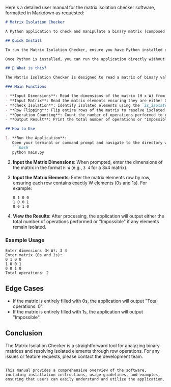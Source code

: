 Here's a detailed user manual for the matrix isolation checker software, formatted in Markdown as requested:

```markdown
# Matrix Isolation Checker

A Python application to check and manipulate a binary matrix (composed of 0s and 1s) to identify isolated elements and perform operations to resolve them.

## Quick Install

To run the Matrix Isolation Checker, ensure you have Python installed on your machine. You can download Python from [python.org](https://www.python.org/downloads/).

Once Python is installed, you can run the application directly without any additional dependencies.

## 🤔 What is this?

The Matrix Isolation Checker is designed to read a matrix of binary values (0s and 1s) and determine if any elements are isolated. An element is considered isolated if it is a 1 and all its adjacent elements (up, down, left, right) are 0 or out of bounds. The application will perform operations to flip entire rows of the matrix to resolve isolated elements.

### Main Functions

- **Input Dimensions**: Read the dimensions of the matrix (H x W) from standard input.
- **Input Matrix**: Read the matrix elements ensuring they are either 0 or 1.
- **Check Isolation**: Identify isolated elements using the `is_isolated(i, j)` function.
- **Row Flipping**: Flip entire rows of the matrix to resolve isolated elements.
- **Operation Counting**: Count the number of operations performed to resolve isolation.
- **Output Result**: Print the total number of operations or "Impossible" if isolation cannot be resolved.

## How to Use

1. **Run the Application**:
   Open your terminal or command prompt and navigate to the directory where `main.py` is located. Run the following command:
   ```bash
   python main.py
   ```

2. **Input the Matrix Dimensions**:
   When prompted, enter the dimensions of the matrix in the format `H W` (e.g., `3 4` for a 3x4 matrix).

3. **Input the Matrix Elements**:
   Enter the matrix elements row by row, ensuring each row contains exactly W elements (0s and 1s). For example:
   ```
   0 1 0 0
   1 0 0 1
   0 0 1 0
   ```

4. **View the Results**:
   After processing, the application will output either the total number of operations performed or "Impossible" if any elements remain isolated.

### Example Usage

```plaintext
Enter dimensions (H W): 3 4
Enter matrix (0s and 1s):
0 1 0 0
1 0 0 1
0 0 1 0
Total operations: 2
```

## Edge Cases

- If the matrix is entirely filled with 0s, the application will output "Total operations: 0".
- If the matrix is entirely filled with 1s, the application will output "Impossible".

## Conclusion

The Matrix Isolation Checker is a straightforward tool for analyzing binary matrices and resolving isolated elements through row operations. For any issues or feature requests, please contact the development team.

```

This manual provides a comprehensive overview of the software, including installation instructions, usage guidelines, and examples, ensuring that users can easily understand and utilize the application.